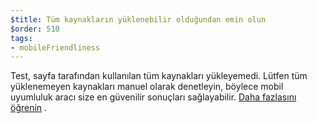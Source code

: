```yaml
---
$title: Tüm kaynakların yüklenebilir olduğundan emin olun
$order: 510
tags:
- mobileFriendliness
---
```


Test, sayfa tarafından kullanılan tüm kaynakları yükleyemedi. Lütfen tüm yüklenemeyen kaynakları manuel olarak denetleyin, böylece mobil uyumluluk aracı size en güvenilir sonuçları sağlayabilir. [Daha fazlasını öğrenin](https://support.google.com/webmasters/answer/6352293#blocked-resources?hl=tr) .
